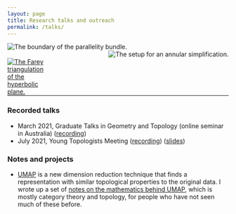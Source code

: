 ```yaml
---
layout: page
title: Research talks and outreach
permalink: /talks/
---
```


<div style:"width: 100%;">
    <span style="float: left;">
        <img src="../files/parallelity.pdf" alt="The boundary of the parallelity bundle." title="The boundary of the parallelity bundle." style="max-width: 100%; height:auto;">
    </span>
    <span style="float: right;">
        <img src="../files/ann_simp.pdf" alt="The setup for an annular simplification." title="The setup for an annular simplification." style="max-width:100%; height:auto;">
    </span>
    <span style="float: left;">
    <a href="../files/Farey.pdf"><img src="../files/Farey.jpg" alt="The Farey triangulation of the hyperbolic plane." title="The Farey triangulation of the hyperbolic plane." style="max-width:30%; height:auto;"></a>
    </span>
</div>

<div style="clear: both;"><hr/></div>

### Recorded talks
- March 2021, Graduate Talks in Geometry and Topology (online seminar in Australia) ([recording](https://www.youtube.com/watch?v=zcdl9e1jyik))
- July 2021, Young Topologists Meeting ([recording](https://www.youtube.com/watch?v=hiYoG8YrVvk&list=PLsI59GhuoupLzE3rvHI8ZBaJvaISp06ox&index=17)) ([slides](/files/YTM_2021_slides.pdf))

### Notes and projects

- [UMAP](https://github.com/lmcinnes/umap/) is a new dimension reduction technique that finds a representation with similar topological properties to the original data.
I wrote up a set of [notes on the mathematics behind UMAP](files/Maths_of_UMAP.pdf), which is mostly category theory and topology, for people who have not seen much of these before.
